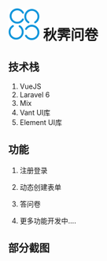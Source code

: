 # <img src="public/images/logo.png" alt="logo" style="zoom: 50%;" /> 秋霁问卷

## 技术栈

1. VueJS
2. Laravel 6
3. Mix
4. Vant UI库
5. Element UI库




## 功能

1. 注册登录

2. 动态创建表单

3. 答问卷

4. 更多功能开发中....

   

## 部分截图

